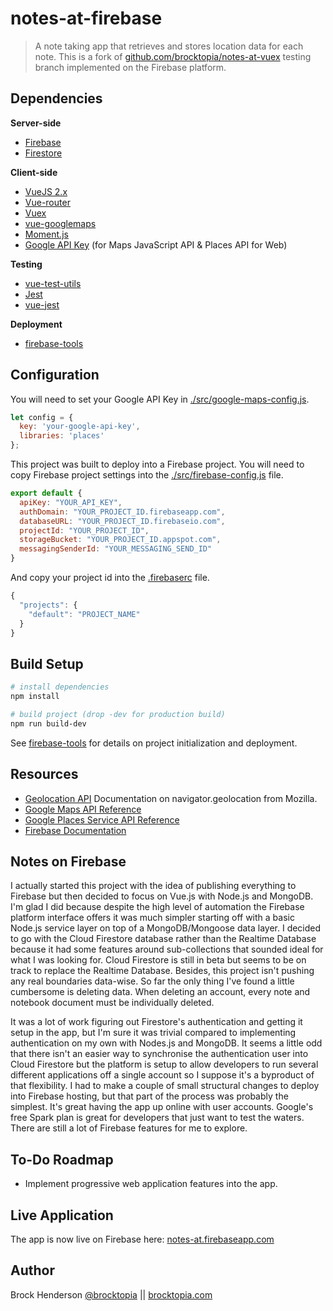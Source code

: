 # notes-at-firebase

> A note taking app that retrieves and stores location data for each note. This is a fork of 
[github.com/brocktopia/notes-at-vuex](https://github.com/brocktopia/notes-at-vuex/tree/testing) testing branch implemented
on the Firebase platform.

## Dependencies

**Server-side**
* [Firebase](https://firebase.google.com/)
* [Firestore](https://firebase.google.com/docs/firestore/)

**Client-side**
* [VueJS 2.x](https://github.com/vuejs/vue)
* [Vue-router](https://github.com/vuejs/vue-router)
* [Vuex](https://vuex.vuejs.org/)
* [vue-googlemaps](https://github.com/Akryum/vue-googlemaps)
* [Moment.js](https://momentjs.com/)
* [Google API Key](https://developers.google.com/maps/documentation/javascript/get-api-key) (for Maps JavaScript API &amp; Places API for Web)

**Testing**
* [vue-test-utils](https://github.com/vuejs/vue-test-utils)
* [Jest](https://jestjs.io/)
* [vue-jest](https://github.com/vuejs/vue-jest)

**Deployment**
* [firebase-tools](https://github.com/firebase/firebase-tools)

## Configuration

You will need to set your Google API Key in [./src/google-maps-config.js](src/google-maps-config.js).
```js
let config = {
  key: 'your-google-api-key',
  libraries: 'places'
};
```

This project was built to deploy into a Firebase project. You will need to copy Firebase project settings into the 
[./src/firebase-config.js](./src/firebase-config.js) file.
```js
export default {
  apiKey: "YOUR_API_KEY",
  authDomain: "YOUR_PROJECT_ID.firebaseapp.com",
  databaseURL: "YOUR_PROJECT_ID.firebaseio.com",
  projectId: "YOUR_PROJECT_ID",
  storageBucket: "YOUR_PROJECT_ID.appspot.com",
  messagingSenderId: "YOUR_MESSAGING_SEND_ID"
}
```

And copy your project id into the [.firebaserc](./.firebaserc) file.
```js
{
  "projects": {
    "default": "PROJECT_NAME"
  }
}
```

## Build Setup

``` bash
# install dependencies
npm install

# build project (drop -dev for production build)
npm run build-dev
```

See [firebase-tools](https://github.com/firebase/firebase-tools) for details on project initialization and deployment.

## Resources

* [Geolocation API](https://developer.mozilla.org/en-US/docs/Web/API/Geolocation_API) Documentation on navigator.geolocation from Mozilla.
* [Google Maps API Reference](https://developers.google.com/maps/documentation/javascript/reference/map)
* [Google Places Service API Reference](https://developers.google.com/maps/documentation/javascript/reference/places-service)
* [Firebase Documentation](https://firebase.google.com/docs/)

## Notes on Firebase

I actually started this project with the idea of publishing everything to Firebase but then decided to focus on Vue.js with
Node.js and MongoDB. I'm glad I did because despite the high level of automation the Firebase platform interface offers it 
was much simpler starting off with a basic Node.js service layer on top of a MongoDB/Mongoose data layer. I decided to go
with the Cloud Firestore database rather than the Realtime Database because it had some features around sub-collections that
sounded ideal for what I was looking for. Cloud Firestore is still in beta but seems to be on track to replace the Realtime
Database. Besides, this project isn't pushing any real boundaries data-wise. So far the only thing I've found a little 
cumbersome is deleting data. When deleting an account, every note and notebook document must be individually deleted. 

It was a lot of work figuring out Firestore's authentication and getting it setup in the app, but I'm sure it was
trivial compared to implementing authentication on my own with Nodes.js and MongoDB. It seems a little odd that there
isn't an easier way to synchronise the authentication user into Cloud Firestore but the platform is setup to allow developers
to run several different applications off a single account so I suppose it's a byproduct of that flexibility. I had to make 
a couple of small structural changes to deploy into Firebase hosting, but that part of the process was probably the simplest. 
It's great having the app up online with user accounts. Google's free Spark plan is great for developers that just want to
test the waters. There are still a lot of Firebase features for me to explore.

## To-Do Roadmap

* Implement progressive web application features into the app.

## Live Application
The app is now live on Firebase here: [notes-at.firebaseapp.com](https://notes-at.firebaseapp.com)

## Author
Brock Henderson [@brocktopia](https://github.com/brocktopia/) ||
[brocktopia.com](https://brocktopia.com)
